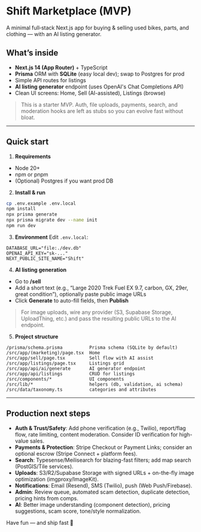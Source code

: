 # Shift Marketplace (MVP)

A minimal full‑stack Next.js app for buying & selling used bikes, parts, and clothing — with an AI listing generator.

## What’s inside
- **Next.js 14 (App Router)** + TypeScript
- **Prisma** ORM with **SQLite** (easy local dev); swap to Postgres for prod
- Simple API routes for listings
- **AI listing generator** endpoint (uses OpenAI's Chat Completions API)
- Clean UI screens: Home, Sell (AI-assisted), Listings (browse)

> This is a starter MVP. Auth, file uploads, payments, search, and moderation hooks are left as stubs so you can evolve fast without bloat.

---

## Quick start

1) **Requirements**
- Node 20+
- npm or pnpm
- (Optional) Postgres if you want prod DB

2) **Install & run**
```bash
cp .env.example .env.local
npm install
npx prisma generate
npx prisma migrate dev --name init
npm run dev
```

3) **Environment**
Edit `.env.local`:
```
DATABASE_URL="file:./dev.db"
OPENAI_API_KEY="sk-..."
NEXT_PUBLIC_SITE_NAME="Shift"
```

4) **AI listing generation**
- Go to **/sell**
- Add a short text (e.g., “Large 2020 Trek Fuel EX 9.7, carbon, GX, 29er, great condition”), optionally paste public image URLs
- Click **Generate** to auto-fill fields, then **Publish**

> For image uploads, wire any provider (S3, Supabase Storage, UploadThing, etc.) and pass the resulting public URLs to the AI endpoint.

5) **Project structure**
```
/prisma/schema.prisma          Prisma schema (SQLite by default)
/src/app/(marketing)/page.tsx  Home
/src/app/sell/page.tsx         Sell flow with AI assist
/src/app/listings/page.tsx     Listings grid
/src/app/api/ai/generate       AI generator endpoint
/src/app/api/listings          CRUD for listings
/src/components/*              UI components
/src/lib/*                     helpers (db, validation, ai schema)
/src/data/taxonomy.ts          categories and attributes
```

---

## Production next steps
- **Auth & Trust/Safety**: Add phone verification (e.g., Twilio), report/flag flow, rate limiting, content moderation. Consider ID verification for high-value sales.
- **Payments & Protection**: Stripe Checkout or Payment Links; consider an optional escrow (Stripe Connect + platform fees).
- **Search**: Typesense/Meilisearch for blazing-fast filters; add map search (PostGIS/Tile services).
- **Uploads**: S3/R2/Supabase Storage with signed URLs + on-the-fly image optimization (imgproxy/ImageKit).
- **Notifications**: Email (Resend), SMS (Twilio), push (Web Push/Firebase).
- **Admin**: Review queue, automated scam detection, duplicate detection, pricing hints from comps.
- **AI**: Better image understanding (component detection), pricing suggestions, scam score, tone/style normalization.

Have fun — and ship fast 🚴
